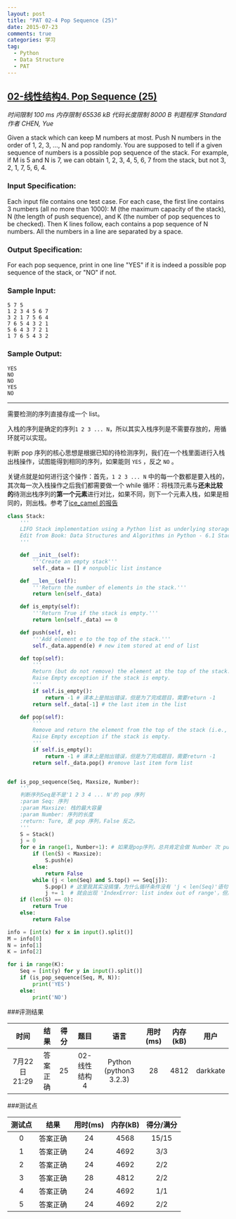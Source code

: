 ```yaml
---
layout: post
title: "PAT 02-4 Pop Sequence (25)"
date: 2015-07-23
comments: true
categories: 学习
tag: 
  - Python
  - Data Structure
  - PAT
---
```


## [02-线性结构4. Pop Sequence (25)][1]

*时间限制 100 ms 内存限制 65536 kB 代码长度限制 8000 B 判题程序 Standard 作者 CHEN, Yue*

Given a stack which can keep M numbers at most. Push N numbers in the order of 1, 2, 3, ..., N and pop randomly. You are supposed to tell if a given sequence of numbers is a possible pop sequence of the stack. For example, if M is 5 and N is 7, we can obtain 1, 2, 3, 4, 5, 6, 7 from the stack, but not 3, 2, 1, 7, 5, 6, 4.

### Input Specification:

Each input file contains one test case. For each case, the first line contains 3 numbers (all no more than 1000): M (the maximum capacity of the stack), N (the length of push sequence), and K (the number of pop sequences to be checked). Then K lines follow, each contains a pop sequence of N numbers. All the numbers in a line are separated by a space.

### Output Specification:

For each pop sequence, print in one line "YES" if it is indeed a possible pop sequence of the stack, or "NO" if not.

### Sample Input:

~~~
5 7 5
1 2 3 4 5 6 7
3 2 1 7 5 6 4
7 6 5 4 3 2 1
5 6 4 3 7 2 1
1 7 6 5 4 3 2
~~~

### Sample Output:

~~~
YES
NO
NO
YES
NO
~~~


---


需要检测的序列直接存成一个 list。

入栈的序列是确定的序列`1 2 3 ... N`，所以其实入栈序列是不需要存放的，用循环就可以实现。

判断 pop 序列的核心思想是根据已知的待检测序列，我们在一个栈里面进行入栈出栈操作，试图能得到相同的序列，如果能则 `YES` ，反之 `NO` 。

关键点就是如何进行这个操作：首先，`1 2 3 ... N` 中的每一个数都是要入栈的，其次每一次入栈操作之后我们都需要做一个 while 循环：将栈顶元素与**还未比较的**待测出栈序列的**第一个元素**进行对比，如果不同，则下一个元素入栈，如果是相同的，则出栈。参考了[ice_camel 的报告][2]

~~~ python
class Stack:
    '''
    LIFO Stack implementation using a Python list as underlying storage.
    Edit from Book: Data Structures and Algorithms in Python - 6.1 Stacks
    '''

    def __init__(self):
        '''Create an empty stack'''
        self._data = [] # nonpublic list instance

    def __len__(self):
        '''Return the number of elements in the stack.'''
        return len(self._data)

    def is_empty(self):
        '''Return True if the stack is empty.'''
        return len(self._data) == 0

    def push(self, e):
        '''Add element e to the top of the stack.'''
        self._data.append(e) # new item stored at end of list

    def top(self):
        '''
        Return (but do not remove) the element at the top of the stack.
        Raise Empty exception if the stack is empty.
        '''
        if self.is_empty():
            return -1 # 课本上是抛出错误，但是为了完成题目，需要return -1
        return self._data[-1] # the last item in the list

    def pop(self):
        '''
        Remove and return the element from the top of the stack (i.e., LIFO).
        Raise Empty exception if the stack is empty.
        '''
        if self.is_empty():
            return -1 # 课本上是抛出错误，但是为了完成题目，需要return -1
        return self._data.pop() #remove last item form list


def is_pop_sequence(Seq, Maxsize, Number):
    '''
    判断序列Seq是不是'1 2 3 4 ... N'的 pop 序列
    :param Seq: 序列
    :param Maxsize: 栈的最大容量
    :param Number: 序列的长度
    :return: Ture, 是 pop 序列，False 反之。
    '''
    S = Stack()
    j = 0
    for e in range(1, Number+1): # 如果是pop序列，总共肯定会做 Number 次 push()和pop()
        if (len(S) < Maxsize):
            S.push(e)
        else:
            return False
        while (j < len(Seq) and S.top() == Seq[j]):
            S.pop() # 这里我其实没搞懂，为什么循环条件没有 'j < len(Seq)'语句
            j += 1  # 就会出现 'IndexError: list index out of range'，但加上之后的确就能正常工作了。
    if (len(S) == 0):
        return True
    else:
        return False

info = [int(x) for x in input().split()]
M = info[0]
N = info[1]
K = info[2]

for i in range(K):
    Seq = [int(y) for y in input().split()]
    if (is_pop_sequence(Seq, M, N)):
        print('YES')
    else:
        print('NO')
~~~

###评测结果

|时间|结果|得分|题目|语言|用时(ms)|内存(kB)|用户|
|:---:|:---:|:---:|:---:|:---:|:---:|:---:|:---:|
|7月22日 21:29|答案正确|25|02-线性结构4|Python (python3 3.2.3)|28|4812|darkkate|

###测试点

|测试点   |结果   |用时(ms)   |内存(kB)   |得分/满分   |
|:---:|:---:|:---:|:---:|:---:|
|0|答案正确|24|4568|15/15|
|1|答案正确|24|4692|3/3|
|2|答案正确|24|4692|2/2|
|3|答案正确|28|4812|2/2|
|4|答案正确|24|4692|1/1|
|5|答案正确|24|4692|2/2|

[1]: http://www.patest.cn/contests/mooc-ds/02-%E7%BA%BF%E6%80%A7%E7%BB%93%E6%9E%844
[2]: http://blog.csdn.net/ice_camel/article/details/45195695